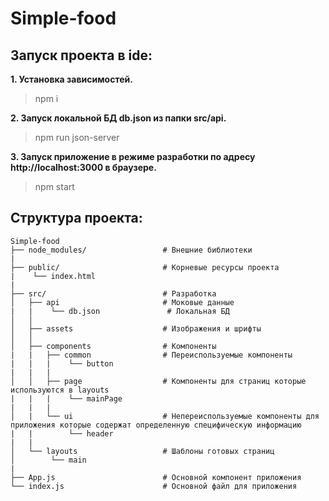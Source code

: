 # Simple-food

## Запуск проекта в ide:

**1. Установка зависимостей.**
> npm i

**2. Запуск локальной БД db.json из папки src/api.**
> npm run json-server

**3. Запуск приложение в режиме разработки по адресу http://localhost:3000 в браузере.**
> npm start


## Структура проекта:

```
Simple-food
├── node_modules/                 # Внешние библиотеки
|
├── public/                       # Корневые ресурсы проекта
|    └── index.html
|
├── src/                          # Разработка
│   ├── api                       # Моковые данные
|   |    └── db.json               # Локальная БД
│   │
│   ├── assets                    # Изображения и шрифты
│   │              
│   ├── components                # Компоненты
|   |   ├── common                # Переиспользуемые компоненты  
|   |   |    └── button 
|   |   | 
│   │   ├── page                  # Компоненты для страниц которые используются в layouts
|   |   |    └── mainPage
|   |   |
│   |   └── ui                    # Непереиспользуемые компоненты для приложения которые содержат определенную специфическую информацию 
|   |        └── header
|   |
│   └── layouts                   # Шаблоны готовых страниц
│        └── main
|
├── App.js                        # Основной компонент приложения
└── index.js                      # Основной файл для приложения
```